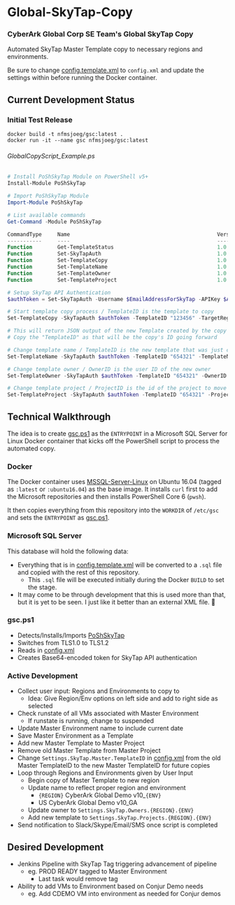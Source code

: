 # Global-SkyTap-Copy

### CyberArk Global Corp SE Team's Global SkyTap Copy

Automated SkyTap Master Template copy to necessary regions and environments.

Be sure to change [config.template.xml](config.template.xml) to `config.xml` and update the settings within before running the Docker container.

## Current Development Status

### Initial Test Release

```docker
docker build -t nfmsjoeg/gsc:latest .
docker run -it --name gsc nfmsjoeg/gsc:latest
```

###### GlobalCopyScript_Example.ps

```powershell
# Install PoShSkyTap Module on PowerShell v5+
Install-Module PoShSkyTap

# Import PoShSkyTap Module
Import-Module PoShSkyTap

# List available commands
Get-Command -Module PoShSkyTap

CommandType     Name                                               Version    Source
-----------     ----                                               -------    ------
Function        Get-TemplateStatus                                 1.0.1      poshskytap
Function        Set-SkyTapAuth                                     1.0.1      poshskytap
Function        Set-TemplateCopy                                   1.0.1      poshskytap
Function        Set-TemplateName                                   1.0.1      poshskytap
Function        Set-TemplateOwner                                  1.0.1      poshskytap
Function        Set-TemplateProject                                1.0.1      poshskytap

# Setup SkyTap API Authentication
$authToken = Set-SkyTapAuth -Username $EmailAddressForSkyTap -APIKey $APIKeyFromSkyTap

# Start template copy process / TemplateID is the template to copy
Set-TemplateCopy -SkyTapAuth $authToken -TemplateID "123456" -TargetRegion "EMEA"

# This will return JSON output of the new Template created by the copy
# Copy the "TemplateID" as that will be the copy's ID going forward

# Change template name / TemplateID is the new template that was just created
Set-TemplateName -SkyTapAuth $authToken -TemplateID "654321" -TemplateName "EMEA CyberArk Global Demo v10_GA"

# Change template owner / OwnerID is the user ID of the new owner
Set-TemplateOwner -SkyTapAuth $authToken -TemplateID "654321" -OwnerID "1234"

# Change template project / ProjectID is the id of the project to move to
Set-TemplateProject -SkyTapAuth $authToken -TemplateID "654321" -ProjectID "56789"
```

## Technical Walkthrough

The idea is to create [gsc.ps1](gsc.ps1) as the `ENTRYPOINT` in a Microsoft SQL Server for Linux Docker container that kicks off the PowerShell script to process the automated copy.

### Docker

The Docker container uses [MSSQL-Server-Linux](https://hub.docker.com/r/microsoft/mssql-server-linux) on Ubuntu 16.04 (tagged as `:latest` or `:ubuntu16.04`) as the base image.  It installs `curl` first to add the Microsoft repositories and then installs PowerShell Core 6 (`pwsh`).

It then copies everything from this repository into the `WORKDIR` of `/etc/gsc` and sets the `ENTRYPOINT` as [gsc.ps1](gsc.ps1).

### Microsoft SQL Server

This database will hold the following data:

* Everything that is in [config.template.xml](config.template.xml) will be converted to a `.sql` file and copied with the rest of this repository.
  * This `.sql` file will be executed initially during the Docker `BUILD` to set the stage.
* It may come to be through development that this is used more than that, but it is yet to be seen.  I just like it better than an external XML file. :metal:

### gsc.ps1

* Detects/Installs/Imports [PoShSkyTap](https://www.powershellgallery.com/Packages/PoShSkyTap)
* Switches from TLS1.0 to TLS1.2
* Reads in [config.xml](config.xml)
* Creates Base64-encoded token for SkyTap API authentication

### Active Development

* Collect user input: Regions and Environments to copy to
  * Idea: Give Region/Env options on left side and add to right side as selected
* Check runstate of all VMs associated with Master Environment
  * If runstate is running, change to suspended
* Update Master Environment name to include current date
* Save Master Environment as a Template
* Add new Master Template to Master Project
* Remove old Master Template from Master Project
* Change `Settings.SkyTap.Master.TemplateID` in [config.xml](config.xml) from the old Master TemplateID to the new Master TemplateID for future copies
* Loop through Regions and Environments given by User Input
  * Begin copy of Master Template to new region
  * Update name to reflect proper region and environment
    * `{REGION}` CyberArk Global Demo v10_`{ENV}`
    * US CyberArk Global Demo v10_GA
  * Update owner to `Settings.SkyTap.Owners.{REGION}.{ENV}`
  * Add new template to `Settings.SkyTap.Projects.{REGION}.{ENV}`
* Send notification to Slack/Skype/Email/SMS once script is completed

## Desired Development

* Jenkins Pipeline with SkyTap Tag triggering advancement of pipeline
  * eg. PROD READY tagged to Master Environment
    * Last task would remove tag
* Ability to add VMs to Environment based on Conjur Demo needs
  * eg. Add CDEMO VM into environment as needed for Conjur demos
